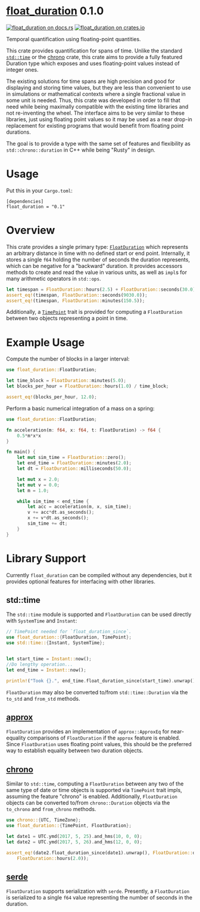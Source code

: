 [float_duration](https://docs.rs/float_duration) 0.1.0
======================
[![float_duration on docs.rs][docsrs-image]][docsrs]
[![float_duration on crates.io][crates-image]][crates]

[docsrs-image]: https://docs.rs/float_duration/badge.svg?version=0.1.0
[docsrs]: https://docs.rs/float_duration/0.1.0/
[crates-image]: https://img.shields.io/crates/v/serde.svg
[crates]: https://crates.io/crates/float_duration

Temporal quantification using floating-point quantities.

This crate provides quantification for spans of time. Unlike the standard
[`std::time`](https://doc.rust-lang.org/std/time/index.html) or the
[chrono](https://crates.io/crates/chrono) crate, this crate aims
to provide a fully featured Duration type which exposes and uses floating-point
values instead of integer ones.

The existing solutions for time spans are high precision and good for displaying
and storing time values, but they are less than convenient to use in simulations or
mathematical contexts where a single fractional value in some unit is needed. Thus,
this crate was developed in order to fill that need while being maximally compatible
with the existing time libraries and not re-inventing the wheel. The interface aims to
be very similar to these libraries, just using floating point values so it may be
used as a near drop-in replacement for existing programs that
would benefit from floating point durations.

The goal is to provide a type with the same set of features and flexibility as
`std::chrono::duration` in C++ while being "Rusty" in design.

# Usage
Put this in your `Cargo.toml`:

```
[dependencies]
float_duration = "0.1"
```
# Overview

This crate provides a single primary type:
[`FloatDuration`](duration/struct.FloatDuration.html) which represents an
arbitrary distance in time with no defined start or end point.
Internally, it stores a single `f64` holding the number of seconds the duration
represents, which can be negative for a "backward" duration. It provides accessors
methods to create and read the value in various units, as well as `impl`s for many
arithmetic operators in `std::ops`.

```rust
let timespan = FloatDuration::hours(2.5) + FloatDuration::seconds(30.0);
assert_eq!(timespan, FloatDuration::seconds(9030.0));
assert_eq!(timespan, FloatDuration::minutes(150.5));
```
Additionally, a [`TimePoint`](duration/trait.TimePoint.html) trait is provided
for computing a `FloatDuration` between two objects representing a point in time.

# Example Usage

Compute the number of blocks in a larger interval:

```rust
use float_duration::FloatDuration;

let time_block = FloatDuration::minutes(5.0);
let blocks_per_hour = FloatDuration::hours(1.0) / time_block;

assert_eq!(blocks_per_hour, 12.0);
```

Perform a basic numerical integration of a mass on a spring:

```rust
use float_duration::FloatDuration;

fn acceleration(m: f64, x: f64, t: FloatDuration) -> f64 {
    0.5*m*x*x
}

fn main() {
    let mut sim_time = FloatDuration::zero();
    let end_time = FloatDuration::minutes(2.0);
    let dt = FloatDuration::milliseconds(50.0);

    let mut x = 2.0;
    let mut v = 0.0;
    let m = 1.0;

    while sim_time < end_time {
        let acc = acceleration(m, x, sim_time);
        v += acc*dt.as_seconds();
        x += v*dt.as_seconds();
        sim_time += dt;
    }
}
```

# Library Support

Currently `float_duration` can be compiled without any dependencies, but it
provides optional features for interfacing with other libraries.

## std::time
The `std::time` module is supported and `FloatDuration`
can be used directly with `SystemTime` and `Instant`:

```rust
// TimePoint needed for `float_duration_since`.
use float_duration::{FloatDuration, TimePoint};
use std::time::{Instant, SystemTime};


let start_time = Instant::now();
//Do lengthy operation...
let end_time = Instant::now();

println!("Took {}.", end_time.float_duration_since(start_time).unwrap());
```

`FloatDuration` may also be converted to/from `std::time::Duration` via the
`to_std` and `from_std` methods.

## [approx](https://crates.io/crates/approx)
`FloatDuration` provides an implementation of `approx::ApproxEq`
for near-equality comparisons of `FloatDuration` if the `approx` feature is enabled.
Since `FloatDuration` uses floating point values, this should be the
preferred way to establish equality between two duration objects.

## [chrono](https://crates.io/crates/chrono)

Similar to `std::time`, computing a `FloatDuration` between any two of the same type of
date or time objects
is supported via `TimePoint` trait impls, assuming the feature
"chrono" is enabled.
Additionally, `FloatDuration` objects can be converted to/from
`chrono::Duration` objects via the `to_chrono` and `from_chrono` methods.

```rust
use chrono::{UTC, TimeZone};
use float_duration::{TimePoint, FloatDuration};

let date1 = UTC.ymd(2017, 5, 25).and_hms(10, 0, 0);
let date2 = UTC.ymd(2017, 5, 26).and_hms(12, 0, 0);

assert_eq!(date2.float_duration_since(date1).unwrap(), FloatDuration::days(1.0) +
    FloatDuration::hours(2.0));
```

## [serde](https://crates.io/crates/serde)

`FloatDuration` supports serialization with `serde`. Presently, a `FloatDuration`
is serialized to a single `f64` value representing the number of seconds in the
duration.

